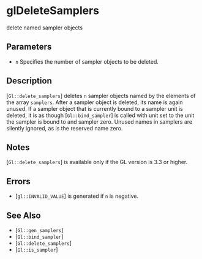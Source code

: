 # glDeleteSamplers
delete named sampler objects

## Parameters
- `n`
  Specifies the number of sampler objects to be deleted.

## Description
[`Gl::delete_samplers`] deletes `n` sampler objects named by the
  elements of the array `samplers`. After a sampler object is deleted,
  its name is again unused. If a sampler object that is currently bound
  to a sampler unit is deleted, it is as though [`Gl::bind_sampler`] is
  called with unit set to the unit the sampler is bound to and sampler
  zero. Unused names in samplers are silently ignored, as is the
  reserved name zero.

## Notes
[`Gl::delete_samplers`] is available only if the GL version is 3.3 or
  higher.

## Errors
- [`gl::INVALID_VALUE`] is generated if `n` is negative.

## See Also
- [`Gl::gen_samplers`]
- [`Gl::bind_sampler`]
- [`Gl::delete_samplers`]
- [`Gl::is_sampler`]
